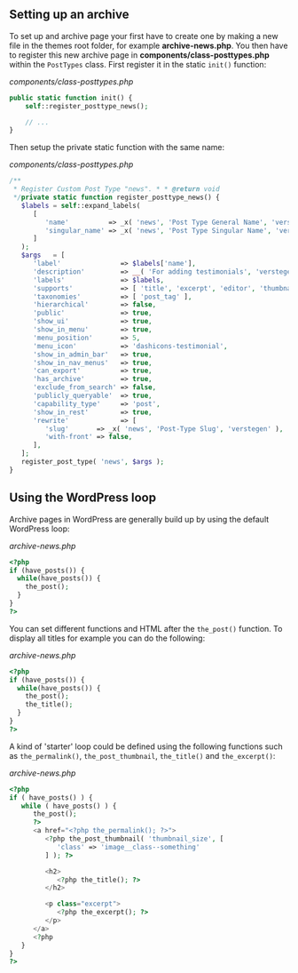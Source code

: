## Setting up an archive
To set up and archive page your first have to create one by making a new file in the themes root folder, for example **archive-news.php**. You then have to register this new archive page in **components/class-posttypes.php** within the `PostTypes` class. First register it in the static `init()` function:

_components/class-posttypes.php_
```php
public static function init() {  
	self::register_posttype_news();  

	// ...
}
```

Then setup the private static function with the same name:

_components/class-posttypes.php_
```php
/**  
 * Register Custom Post Type "news". * * @return void  
 */private static function register_posttype_news() {  
   $labels = self::expand_labels(  
      [  
         'name'          => _x( 'news', 'Post Type General Name', 'verstegen' ),  
         'singular_name' => _x( 'news', 'Post Type Singular Name', 'verstegen' ),  
      ]  
   );  
   $args   = [  
      'label'               => $labels['name'],  
      'description'         => __( 'For adding testimonials', 'verstegen' ),  
      'labels'              => $labels,  
      'supports'            => [ 'title', 'excerpt', 'editor', 'thumbnail' ],  
      'taxonomies'          => [ 'post_tag' ],  
      'hierarchical'        => false,  
      'public'              => true,  
      'show_ui'             => true,  
      'show_in_menu'        => true,  
      'menu_position'       => 5,  
      'menu_icon'           => 'dashicons-testimonial',  
      'show_in_admin_bar'   => true,  
      'show_in_nav_menus'   => true,  
      'can_export'          => true,  
      'has_archive'         => true,  
      'exclude_from_search' => false,  
      'publicly_queryable'  => true,  
      'capability_type'     => 'post',  
      'show_in_rest'        => true,  
      'rewrite'             => [  
         'slug'       => _x( 'news', 'Post-Type Slug', 'verstegen' ),  
         'with-front' => false,  
      ],  
   ];  
   register_post_type( 'news', $args );  
}
```

## Using the WordPress loop
Archive pages in WordPress are generally build up by using the default WordPress loop:

_archive-news.php_
```php
<?php
if (have_posts()) {
  while(have_posts()) {
    the_post();
  }
}
?>
```

You can set different functions and HTML after the `the_post()` function. To display all titles for example you can do the following:

_archive-news.php_
```php
<?php
if (have_posts()) {
  while(have_posts()) {
    the_post();
    the_title();
  }
}
?>
```

A kind of 'starter' loop could be defined using the following functions such as `the_permalink()`, `the_post_thumbnail`, `the_title()` and `the_excerpt()`:

_archive-news.php_
```php
<?php
if ( have_posts() ) {
   while ( have_posts() ) {
      the_post();
      ?>
      <a href="<?php the_permalink(); ?>">
         <?php the_post_thumbnail( 'thumbnail_size', [
            'class' => 'image__class--something'
         ] ); ?>

         <h2>
            <?php the_title(); ?>
         </h2>

         <p class="excerpt">
            <?php the_excerpt(); ?>
         </p>
      </a>
      <?php
   }
}
?>
```
